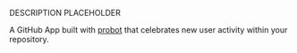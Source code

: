 DESCRIPTION PLACEHOLDER

A GitHub App built with [probot](https://github.com/probot/probot) that celebrates new user activity within your repository.


